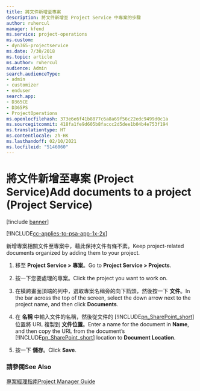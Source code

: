 ```yaml
---
title: 將文件新增至專案
description: 將文件新增至 Project Service 中專案的步驟
author: ruhercul
manager: kfend
ms.service: project-operations
ms.custom:
- dyn365-projectservice
ms.date: 7/30/2018
ms.topic: article
ms.author: ruhercul
audience: Admin
search.audienceType:
- admin
- customizer
- enduser
search.app:
- D365CE
- D365PS
- ProjectOperations
ms.openlocfilehash: 373e6e6f41b8877c6a8a69f56c22edc9499d0c1a
ms.sourcegitcommit: 418fa1fe9d605b8faccc2d5dee1b04b4e753f194
ms.translationtype: HT
ms.contentlocale: zh-HK
ms.lasthandoff: 02/10/2021
ms.locfileid: "5146060"
---
```

# <a name="add-documents-to-a-project-project-service"></a><span data-ttu-id="1dbfa-103">將文件新增至專案 (Project Service)</span><span class="sxs-lookup"><span data-stu-id="1dbfa-103">Add documents to a project (Project Service)</span></span>

[!include [banner](../includes/psa-now-project-operations.md)]

[!INCLUDE[cc-applies-to-psa-app-1x-2x](../includes/cc-applies-to-psa-app-1x-2x.md)]

<span data-ttu-id="1dbfa-104">新增專案相關文件至專案中，藉此保持文件有條不紊。</span><span class="sxs-lookup"><span data-stu-id="1dbfa-104">Keep project-related documents organized by adding them to your project.</span></span>  
  
1. <span data-ttu-id="1dbfa-105">移至 **Project Service > 專案**。</span><span class="sxs-lookup"><span data-stu-id="1dbfa-105">Go to **Project Service > Projects**.</span></span>  
  
2. <span data-ttu-id="1dbfa-106">按一下您要處理的專案。</span><span class="sxs-lookup"><span data-stu-id="1dbfa-106">Click the project you want to work on.</span></span>  
  
3. <span data-ttu-id="1dbfa-107">在橫跨畫面頂端的列中，選取專案名稱旁的向下箭頭，然後按一下 **文件**。</span><span class="sxs-lookup"><span data-stu-id="1dbfa-107">In the bar across the top of the screen, select the down arrow next to the project name, and then click **Documents**.</span></span>  
  
4. <span data-ttu-id="1dbfa-108">在 **名稱** 中輸入文件的名稱，然後從文件的 [!INCLUDE[pn_SharePoint_short](../includes/pn-sharepoint-short.md)] 位置將 URL 複製到 **文件位置**。</span><span class="sxs-lookup"><span data-stu-id="1dbfa-108">Enter a name for the document in **Name**,  and then copy the URL from the document’s [!INCLUDE[pn_SharePoint_short](../includes/pn-sharepoint-short.md)] location to **Document Location**.</span></span>  
  
5. <span data-ttu-id="1dbfa-109">按一下 **儲存**。</span><span class="sxs-lookup"><span data-stu-id="1dbfa-109">Click **Save**.</span></span>  
  
### <a name="see-also"></a><span data-ttu-id="1dbfa-110">請參閱</span><span class="sxs-lookup"><span data-stu-id="1dbfa-110">See Also</span></span>  
 [<span data-ttu-id="1dbfa-111">專案經理指南</span><span class="sxs-lookup"><span data-stu-id="1dbfa-111">Project Manager Guide</span></span>](../psa/project-manager-guide.md)
